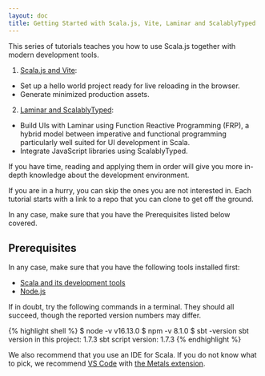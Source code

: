 ```yaml
---
layout: doc
title: Getting Started with Scala.js, Vite, Laminar and ScalablyTyped
---
```


This series of tutorials teaches you how to use Scala.js together with modern development tools.

1. [Scala.js and Vite](./scalajs-vite.html):
  * Set up a hello world project ready for live reloading in the browser.
  * Generate minimized production assets.
2. [Laminar and ScalablyTyped](./laminar-scalablytyped.html):
  * Build UIs with Laminar using Function Reactive Programming (FRP), a hybrid model between imperative and functional programming particularly well suited for UI development in Scala.
  * Integrate JavaScript libraries using ScalablyTyped.

If you have time, reading and applying them in order will give you more in-depth knowledge about the development environment.

If you are in a hurry, you can skip the ones you are not interested in.
Each tutorial starts with a link to a repo that you can clone to get off the ground.

In any case, make sure that you have the Prerequisites listed below covered.

## Prerequisites

In any case, make sure that you have the following tools installed first:

* [Scala and its development tools](https://www.scala-lang.org/download/)
* [Node.js](https://nodejs.org/en/download/)

If in doubt, try the following commands in a terminal.
They should all succeed, though the reported version numbers may differ.

{% highlight shell %}
$ node -v
v16.13.0
$ npm -v
8.1.0
$ sbt -version
sbt version in this project: 1.7.3
sbt script version: 1.7.3
{% endhighlight %}

We also recommend that you use an IDE for Scala.
If you do not know what to pick, we recommend [VS Code](https://code.visualstudio.com/download/) with [the Metals extension](https://scalameta.org/metals/docs/editors/vscode/).
